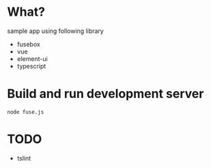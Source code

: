 # What?

sample app using following library
- fusebox
- vue
- element-ui
- typescript

# Build and run development server

```
node fuse.js
```

# TODO

- tslint
